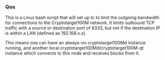 ### Qos ###

This is a Linux bash script that will set up tc to limit the outgoing bandwidth for connections to the Cryptotarget100M network. It limits outbound TCP traffic with a source or destination port of 8333, but not if the destination IP is within a LAN (defined as 192.168.x.x).

This means one can have an always-on cryptotarget100Md instance running, and another local cryptotarget100Md/cryptotarget100M-qt instance which connects to this node and receives blocks from it.
